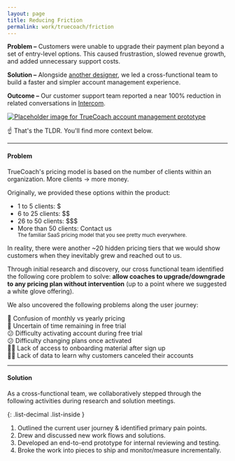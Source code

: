 ```yaml
---
layout: page
title: Reducing Friction
permalink: work/truecoach/friction
---
```

**Problem –** Customers were unable to upgrade their payment plan beyond a set of entry-level options. This caused frustrastion, slowed revenue growth, and added unnecessary support costs.

**Solution –** Alongside <a href="http://twitter.com/joeymurdah" class="link--highlight" target="_blank">another designer</a>, we led a cross-functional team to build a faster and simpler account management experience.

**Outcome –** Our customer support team reported a near 100% reduction in related conversations in <a href="http://intercom.com" class="link--highlight" target="_blank">Intercom</a>.

<a class="mb-6" href="https://www.figma.com/proto/WwEFrpYyYurKdCNAI3zBpB/Activate-and-Upgrade-Copy?node-id=1%3A43&viewport=537%2C376%2C0.03125930204987526&scaling=min-zoom" target="_blank">
  <img class="rounded-xl" src="https://user-images.githubusercontent.com/178044/96373580-b6511d80-112a-11eb-9bce-1597d7ad6630.png" alt="Placeholder image for TrueCoach account management prototype" />
</a>

:point_up: That's the TLDR. You'll find more context below.

---

#### Problem

TrueCoach's pricing model is based on the number of clients within an organization. More clients -> more money. 

Originally, we provided these options within the product:

<div class="bg-gray-100 rounded-lg p-6">
  <ul class="list-disc list-inside">
    <li><span class="font-bold">1 to 5 clients</span>: $</li>
    <li><span class="font-bold">6 to 25 clients</span>: $$</li>
    <li><span class="font-bold">26 to 50 clients</span>: $$$</li>
    <li class="mb-3"><span class="font-bold">More than 50 clients</span>: Contact us</li>
    <small>The familiar SaaS pricing model that you see pretty much everywhere.</small>
  </ul>
</div>

In reality, there were another ~20 hidden pricing tiers that we would show customers when they inevitably grew and reached out to us.

Through initial research and discovery, our cross functional team identified the following core problem to solve: **allow coaches to upgrade/downgrade to any pricing plan without intervention** (up to a point where we suggested a white glove offering).

We also uncovered the following problems along the user journey:

🤔 Confusion of monthly vs yearly pricing<br>
🤔 Uncertain of time remaining in free trial<br>
😕 Difficulty activating account during free trial<br>
😕 Difficulty changing plans once activated<br>
🤷‍♀️ Lack of access to onboarding material after sign up<br>
🤷‍♀️ Lack of data to learn why customers canceled their accounts

---

#### Solution

As a cross-functional team, we collaboratively stepped through the following activities during research and solution meetings.

{: .list-decimal .list-inside }
1. Outlined the current user journey & identified primary pain points.
2. Drew and discussed new work flows and solutions.
3. Developed an end-to-end prototype for internal reviewing and testing.
4. Broke the work into pieces to ship and monitor/measure incrementally.

